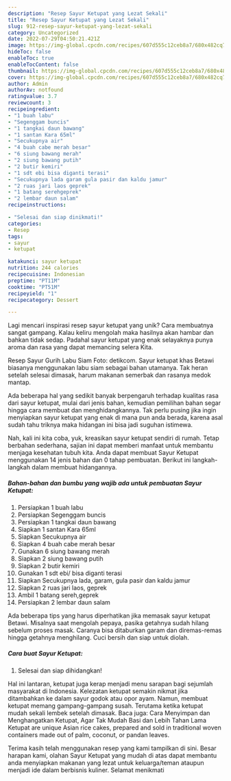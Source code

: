 ```yaml
---
description: "Resep Sayur Ketupat yang Lezat Sekali"
title: "Resep Sayur Ketupat yang Lezat Sekali"
slug: 912-resep-sayur-ketupat-yang-lezat-sekali
category: Uncategorized
date: 2022-07-29T04:50:21.421Z
image: https://img-global.cpcdn.com/recipes/607d555c12ceb8a7/680x482cq70/sayur-ketupat-foto-resep-utama.jpg
hideToc: false
enableToc: true
enableTocContent: false
thumbnail: https://img-global.cpcdn.com/recipes/607d555c12ceb8a7/680x482cq70/sayur-ketupat-foto-resep-utama.jpg
cover: https://img-global.cpcdn.com/recipes/607d555c12ceb8a7/680x482cq70/sayur-ketupat-foto-resep-utama.jpg
author: Admin
authorAv: notfound
ratingvalue: 3.7
reviewcount: 3
recipeingredient:
- "1 buah labu"
- "Segenggam buncis"
- "1 tangkai daun bawang"
- "1 santan Kara 65ml"
- "Secukupnya air"
- "4 buah cabe merah besar"
- "6 siung bawang merah"
- "2 siung bawang putih"
- "2 butir kemiri"
- "1 sdt ebi bisa diganti terasi"
- "Secukupnya lada garam gula pasir dan kaldu jamur"
- "2 ruas jari laos geprek"
- "1 batang serehgeprek"
- "2 lembar daun salam"
recipeinstructions:

- "Selesai dan siap dinikmati!"
categories:
- Resep
tags:
- sayur
- ketupat

katakunci: sayur ketupat 
nutrition: 244 calories
recipecuisine: Indonesian
preptime: "PT11M"
cooktime: "PT51M"
recipeyield: "1"
recipecategory: Dessert

---
```





Lagi mencari inspirasi resep sayur ketupat yang unik? Cara membuatnya sangat gampang. Kalau keliru mengolah maka hasilnya akan hambar dan bahkan tidak sedap. Padahal sayur ketupat yang enak selayaknya punya aroma dan rasa yang dapat memancing selera Kita.





Resep Sayur Gurih Labu Siam Foto: detikcom. Sayur ketupat khas Betawi biasanya menggunakan labu siam sebagai bahan utamanya. Tak heran setelah selesai dimasak, harum makanan semerbak dan rasanya medok mantap.

Ada beberapa hal yang sedikit banyak berpengaruh terhadap kualitas rasa dari sayur ketupat, mulai dari jenis bahan, kemudian pemilihan bahan segar hingga cara membuat dan menghidangkannya. Tak perlu pusing jika ingin menyiapkan sayur ketupat yang enak di mana pun anda berada, karena asal sudah tahu triknya maka hidangan ini bisa jadi suguhan istimewa.






Nah, kali ini kita coba, yuk, kreasikan sayur ketupat sendiri di rumah. Tetap berbahan sederhana, sajian ini dapat memberi manfaat untuk membantu menjaga kesehatan tubuh kita. Anda dapat membuat Sayur Ketupat menggunakan 14 jenis bahan dan 0 tahap pembuatan. Berikut ini langkah-langkah dalam membuat hidangannya.

<!--inarticleads1-->

##### Bahan-bahan dan bumbu yang wajib ada untuk pembuatan Sayur Ketupat:

1. Persiapkan 1 buah labu
1. Persiapkan Segenggam buncis
1. Persiapkan 1 tangkai daun bawang
1. Siapkan 1 santan Kara 65ml
1. Siapkan Secukupnya air
1. Siapkan 4 buah cabe merah besar
1. Gunakan 6 siung bawang merah
1. Siapkan 2 siung bawang putih
1. Siapkan 2 butir kemiri
1. Gunakan 1 sdt ebi/ bisa diganti terasi
1. Siapkan Secukupnya lada, garam, gula pasir dan kaldu jamur
1. Siapkan 2 ruas jari laos, geprek
1. Ambil 1 batang sereh,geprek
1. Persiapkan 2 lembar daun salam


Ada beberapa tips yang harus diperhatikan jika memasak sayur ketupat Betawi. Misalnya saat mengolah pepaya, pasika getahnya sudah hilang sebelum proses masak. Caranya bisa ditaburkan garam dan diremas-remas hingga getahnya menghilang. Cuci bersih dan siap untuk diolah. 

<!--inarticleads2-->

##### Cara buat Sayur Ketupat:


1. Selesai dan siap dihidangkan!

Hal ini lantaran, ketupat juga kerap menjadi menu sarapan bagi sejumlah masyarakat di Indonesia. Kelezatan ketupat semakin nikmat jika ditambahkan ke dalam sayur godok atau opor ayam. Namun, membuat ketupat memang gampang-gampang susah. Terutama ketika ketupat mudah sekali lembek setelah dimasak. Baca juga: Cara Menyimpan dan Menghangatkan Ketupat, Agar Tak Mudah Basi dan Lebih Tahan Lama Ketupat are unique Asian rice cakes, prepared and sold in traditional woven containers made out of palm, coconut, or pandan leaves. 

Terima kasih telah menggunakan resep yang kami tampilkan di sini. Besar harapan kami, olahan Sayur Ketupat yang mudah di atas dapat membantu anda menyiapkan makanan yang lezat untuk keluarga/teman ataupun menjadi ide dalam berbisnis kuliner. Selamat menikmati
